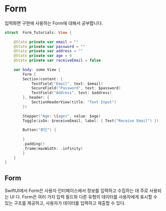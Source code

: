 
# Form

입력화면 구현에 사용하는 Form에 대해서 공부합니다.

```swift
struct  Form_Tutorials: View {
    
    @State private var email = ""
    @State private var password = ""
    @State private var address = ""
    @State private var age = 0
    @State private var receiveEmail = false
    
    var body: some View {
        Form {
        Section(content: {
            TextField("Email", text: $email)
            SecureField("Password", text: $password)
            TextField("Address", text: $address)
        }, header: {
            SectionHeaderView(title: "Text Input")
        })
        
        Stepper("Age: \(age)", value: $age)
        Toggle(isOn: $receiveEmail, label: { Text("Receive Email") })
        
        Button("확인") {
        
        }
        .padding()
        .frame(maxWidth: .infinity)
        }
    }
}
```

## Form

SwiftUI에서 Form은 사용자 인터페이스에서 정보를 입력하고 수집하는 데 주로 사용되는 UI 다.
Form은 여러 가지 입력 필드와 다른 유형의 데이터를 사용자에게 표시할 수 있는 구조를 제공하고, 사용자가 데이터를 입력하고 제출할 수 있다.
